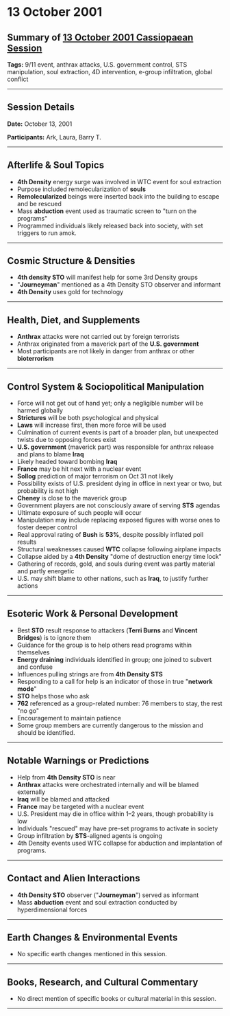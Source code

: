 # 13 October 2001

## Summary of [13 October 2001 Cassiopaean Session](https://cassiopaea.org/forum/threads/session-13-october-2001.18644/)

**Tags:** 9/11 event, anthrax attacks, U.S. government control, STS manipulation, soul extraction, 4D intervention, e-group infiltration, global conflict

---


## Session Details

**Date:** October 13, 2001

**Participants:** Ark, Laura, Barry T.

---


## Afterlife & Soul Topics

- **4th Density** energy surge was involved in WTC event for soul extraction
- Purpose included remolecularization of **souls**
- **Remolecularized** beings were inserted back into the building to escape and be rescued
- Mass **abduction** event used as traumatic screen to "turn on the programs"
- Programmed individuals likely released back into society, with set triggers to run amok.

---


## Cosmic Structure & Densities

- **4th density STO** will manifest help for some 3rd Density groups
- "**Journeyman**" mentioned as a 4th Density STO observer and informant
- **4th Density** uses gold for technology

---


## Health, Diet, and Supplements

- **Anthrax** attacks were not carried out by foreign terrorists
- Anthrax originated from a maverick part of the **U.S. government**
- Most participants are not likely in danger from anthrax or other **bioterrorism**

---


## Control System & Sociopolitical Manipulation

- Force will not get out of hand yet; only a negligible number will be harmed globally
- **Strictures** will be both psychological and physical
- **Laws** will increase first, then more force will be used
- Culmination of current events is part of a broader plan, but unexpected twists due to opposing forces exist
- **U.S. government** (maverick part) was responsible for anthrax release and plans to blame **Iraq**
- Likely headed toward bombing **Iraq**
- **France** may be hit next with a nuclear event
- **Sollog** prediction of major terrorism on Oct 31 not likely
- Possibility exists of U.S. president dying in office in next year or two, but probability is not high
- **Cheney** is close to the maverick group
- Government players are not consciously aware of serving **STS** agendas
- Ultimate exposure of such people will occur
- Manipulation may include replacing exposed figures with worse ones to foster deeper control
- Real approval rating of **Bush** is **53%**, despite possibly inflated poll results
- Structural weaknesses caused **WTC** collapse following airplane impacts
- Collapse aided by a **4th Density** "dome of destruction energy time lock"
- Gathering of records, gold, and souls during event was partly material and partly energetic
- U.S. may shift blame to other nations, such as **Iraq**, to justify further actions

---


## Esoteric Work & Personal Development

- Best **STO** result response to attackers (**Terri Burns** and **Vincent Bridges**) is to ignore them
- Guidance for the group is to help others read programs within themselves
- **Energy draining** individuals identified in group; one joined to subvert and confuse
- Influences pulling strings are from **4th Density STS**
- Responding to a call for help is an indicator of those in true "**network mode**"
- **STO** helps those who ask
- **762** referenced as a group-related number: 76 members to stay, the rest "no go"
- Encouragement to maintain patience
- Some group members are currently dangerous to the mission and should be identified.

---


## Notable Warnings or Predictions

- Help from **4th Density STO** is near
- **Anthrax** attacks were orchestrated internally and will be blamed externally
- **Iraq** will be blamed and attacked
- **France** may be targeted with a nuclear event
- U.S. President may die in office within 1–2 years, though probability is low
- Individuals "rescued" may have pre-set programs to activate in society
- Group infiltration by **STS**-aligned agents is ongoing
- 4th Density events used WTC collapse for abduction and implantation of programs.

---


## Contact and Alien Interactions

- **4th Density STO** observer ("**Journeyman**") served as informant
- Mass **abduction** event and soul extraction conducted by hyperdimensional forces

---



## Earth Changes & Environmental Events

- No specific earth changes mentioned in this session.

---


## Books, Research, and Cultural Commentary

- No direct mention of specific books or cultural material in this session.

---


